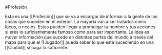 #Profesión 

Esta es una [[Profesión]] que se va a encargar de informar a la gente de las cosas que suceden en el exterior. La mayoría van a ser tratados como locos, o necios. 
Estos pueden llegar a promulgar tu nombre y tus acciones si eres lo suficientemente famoso como para ser importante. La idea es mover información que sucede en distintas partes del mundo a través del mapa para que el [[Jugador]] pueda saber lo que está sucediendo en una [[Ciudad]] si paga lo suficiente. 